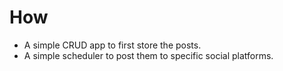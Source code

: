 # How

- A simple CRUD app to first store the posts.
- A simple scheduler to post them to specific social platforms.
